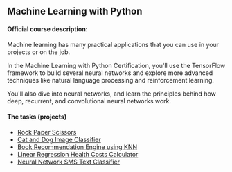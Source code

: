 ## Machine Learning with Python

#### Official course description:

Machine learning has many practical applications that you can use in your projects or on the job.

In the Machine Learning with Python Certification, you'll use the TensorFlow framework to build several neural networks and explore more advanced techniques like natural language processing and reinforcement learning.

You'll also dive into neural networks, and learn the principles behind how deep, recurrent, and convolutional neural networks work.


#### The tasks (projects)

- [Rock Paper Scissors](https://github.com/sara-stojkov/FreeCodeCamp_Courses/tree/main/Machine%20Learning%20with%20Python/01%20Rock%20Paper%20Scissors)
- [Cat and Dog Image Classifier](https://github.com/sara-stojkov/FreeCodeCamp_Courses/tree/main/Machine%20Learning%20with%20Python/02%20Cat%20and%20Dog%20Image%20Classifier)
- [Book Recommendation Engine using KNN](https://github.com/sara-stojkov/FreeCodeCamp_Courses/tree/main/Machine%20Learning%20with%20Python/03%20Book%20Recommendation%20Engine%20using%20KNN)
- [Linear Regression Health Costs Calculator](https://github.com/sara-stojkov/FreeCodeCamp_Courses/tree/main/Machine%20Learning%20with%20Python/04%20Linear%20Regression%20Health%20Costs%20Calculator)
- [Neural Network SMS Text Classifier](https://github.com/sara-stojkov/FreeCodeCamp_Courses/tree/main/Machine%20Learning%20with%20Python/05%20Neural%20Network%20SMS%20Text%20Classifier)